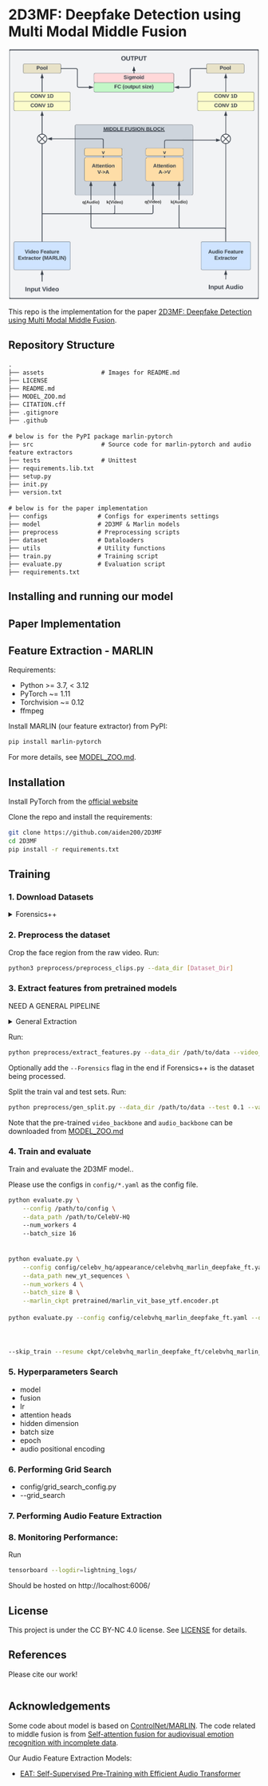 # 2D3MF: Deepfake Detection using Multi Modal Middle Fusion

<div align="center">
    <img src="assets/architecture.jpeg" width="500" height="500">
</div>

<!--<div>-->
<!--    <img src="assets/teaser.svg">-->
<!--    <p></p>-->
<!--</div>-->

<!--<div align="center">-->
<!--    <a href="https://github.com/ControlNet/MARLIN/network/members">-->
<!--        <img src="https://img.shields.io/github/forks/ControlNet/MARLIN?style=flat-square">-->
<!--    </a>-->
<!--    <a href="https://github.com/ControlNet/MARLIN/stargazers">-->
<!--        <img src="https://img.shields.io/github/stars/ControlNet/MARLIN?style=flat-square">-->
<!--    </a>-->
<!--    <a href="https://github.com/ControlNet/MARLIN/issues">-->
<!--        <img src="https://img.shields.io/github/issues/ControlNet/MARLIN?style=flat-square">-->
<!--    </a>-->
<!--    <a href="https://github.com/ControlNet/MARLIN/blob/master/LICENSE">-->
<!--        <img src="https://img.shields.io/badge/license-CC%20BY--NC%204.0-97ca00?style=flat-square">-->
<!--    </a>-->
<!--    <a href="https://arxiv.org/abs/2211.06627">-->
<!--        <img src="https://img.shields.io/badge/arXiv-2211.06627-b31b1b.svg?style=flat-square">-->
<!--    </a>-->
<!--</div>-->

<!--<div align="center">    -->
<!--    <a href="https://pypi.org/project/marlin-pytorch/">-->
<!--        <img src="https://img.shields.io/pypi/v/marlin-pytorch?style=flat-square">-->
<!--    </a>-->
<!--    <a href="https://pypi.org/project/marlin-pytorch/">-->
<!--        <img src="https://img.shields.io/pypi/dm/marlin-pytorch?style=flat-square">-->
<!--    </a>-->
<!--    <a href="https://www.python.org/"><img src="https://img.shields.io/pypi/pyversions/marlin-pytorch?style=flat-square"></a>-->
<!--    <a href="https://pytorch.org/"><img src="https://img.shields.io/badge/PyTorch-%3E%3D1.8.0-EE4C2C?style=flat-square&logo=pytorch"></a>-->
<!--</div>-->

<!--<div align="center">-->
<!--    <a href="https://github.com/ControlNet/MARLIN/actions"><img src="https://img.shields.io/github/actions/workflow/status/ControlNet/MARLIN/unittest.yaml?branch=dev&label=unittest&style=flat-square"></a>-->
<!--    <a href="https://github.com/ControlNet/MARLIN/actions"><img src="https://img.shields.io/github/actions/workflow/status/ControlNet/MARLIN/release.yaml?branch=master&label=release&style=flat-square"></a>-->
<!--    <a href="https://coveralls.io/github/ControlNet/MARLIN"><img src="https://img.shields.io/coverallsCoverage/github/ControlNet/MARLIN?style=flat-square"></a>-->
<!--</div>-->

This repo is the implementation for the paper
[2D3MF: Deepfake Detection using Multi Modal Middle Fusion](https://).

## Repository Structure

```
.
├── assets                # Images for README.md
├── LICENSE
├── README.md
├── MODEL_ZOO.md
├── CITATION.cff
├── .gitignore
├── .github

# below is for the PyPI package marlin-pytorch
├── src                   # Source code for marlin-pytorch and audio feature extractors
├── tests                 # Unittest
├── requirements.lib.txt
├── setup.py
├── init.py
├── version.txt

# below is for the paper implementation
├── configs              # Configs for experiments settings
├── model                # 2D3MF & Marlin models
├── preprocess           # Preprocessing scripts
├── dataset              # Dataloaders
├── utils                # Utility functions
├── train.py             # Training script
├── evaluate.py          # Evaluation script
├── requirements.txt

```

## Installing and running our model

## Paper Implementation

## Feature Extraction - MARLIN

Requirements:

- Python >= 3.7, < 3.12
- PyTorch ~= 1.11
- Torchvision ~= 0.12
- ffmpeg

Install MARLIN (our feature extractor) from PyPI:

```bash
pip install marlin-pytorch
```

For more details, see [MODEL_ZOO.md](MODEL_ZOO.md).

## Installation

Install PyTorch from the [official website](https://pytorch.org/get-started/locally/)

Clone the repo and install the requirements:

```bash
git clone https://github.com/aiden200/2D3MF
cd 2D3MF
pip install -r requirements.txt
```

## Training

### 1. Download Datasets

<details>
  <summary>Forensics++</summary>
We cannot offer the direct script in our repository due to their terms on using the dataset. Please follow the instructions on the [Forensics++](https://github.com/ondyari/FaceForensics?tab=readme-ov-file) page to obtain the download script.

#### Storage

```bash
- FaceForensics++
    - The original downladed source videos from youtube: 38.5GB
    - All h264 compressed videos with compression rate factor
        - raw/0: ~500GB
        - 23: ~10GB (Which we use)
```

#### Downloading the data

Please download the [Forensics++](https://github.com/ondyari/FaceForensics?tab=readme-ov-file) dataset. We used the all light compressed original & altered videos of three manipulation methods. It's the script in the Forensics++ repository that ends with: `<output path> -d all -c c23 -t videos`

The script offers two servers which can be selected by add `--server <EU or CA>`. If the `EU` server is not working for you, you can also try `EU2` which has been reported to work in some of those instances.

#### Audio download

Once the first two steps are executed, you should have a structure of

```bash
-- Parent_dir
|-- manipulated_sequences
|-- original_sequences
```

Since the Forensics++ dataset doesn't provide audio data, we need to extract the data ourselves. Please run the script in the Forensics++ repository that ends with: `<Parent_dir from last step> -d original_youtube_videos_info`

Now you should have a directory with the following structure:

```bash
-- Parent_dir
|-- manipulated_sequences
|-- original_sequences
|-- downloaded_videos_info
```

Please run the script from our repository:
`python3 preprocess/faceforensics_scripts/extract_audio.py --dir [Parent_dir]`

After this, you should have a directory with the following structure:

```bash
-- Parent_dir
|-- manipulated_sequences
|-- original_sequences
|-- downloaded_videos_info
|-- audio_clips
```

#### References

- Andreas Rössler, Davide Cozzolino, Luisa Verdoliva, Christian Riess, Justus Thies, Matthias Nießner. "FaceForensics++: Learning to Detect Manipulated Facial Images." In _International Conference on Computer Vision (ICCV)_, 2019.

</details>

### 2. Preprocess the dataset

Crop the face region from the raw video.
Run:

```bash
python3 preprocess/preprocess_clips.py --data_dir [Dataset_Dir]
```

<!-- <details>
  <summary>Forensics++</summary>

Please make sure the forensices++ dir is set up as the following from step 1.

```bash
-- Parent_dir
|-- manipulated_sequences
|-- original_sequences
|-- downloaded_videos_info
|-- audio_clips
```

Run:
```bash
python3 preprocess/faceforensics_scripts/faceforensics_preprocess.py --data_dir [Parent_dir] --test .1 --val .1
```
</details> -->

### 3. Extract features from pretrained models

NEED A GENERAL PIPELINE

<details>
  <summary>General Extraction</summary>

</details>

<!-- <details>
  <summary>Forensics++</summary>
Please make sure the forensices++ dir is set up as the following from step 1.

```bash
-- Parent_dir
|-- manipulated_sequences
|-- original_sequences
|-- downloaded_videos_info
|-- audio_clips
```

Run:

```bash
python3 preprocess/faceforensics_scripts/faceforensics_preprocess.py --data_dir [Parent_dir] --test .1 --val .1
```

</details> -->

Run:

```bash
python preprocess/extract_features.py --data_dir /path/to/data --video_backbone marlin_vit_small_ytf --audio_backbone eat
```

Optionally add the `--Forensics` flag in the end if Forensics++ is the dataset being processed.

Split the train val and test sets.
Run:

```bash
python preprocess/gen_split.py --data_dir /path/to/data --test 0.1 --val 0.1 --feat_type [AUDIO_FEATURE_EXTRACOTR]
```

Note that the pre-trained `video_backbone` and `audio_backbone` can be downloaded from [MODEL_ZOO.md](MODEL_ZOO.md)

### 4. Train and evaluate

Train and evaluate the 2D3MF model..

Please use the configs in `config/*.yaml` as the config file.

```bash
python evaluate.py \
    --config /path/to/config \
    --data_path /path/to/CelebV-HQ
    --num_workers 4
    --batch_size 16


python evaluate.py \
    --config config/celebv_hq/appearance/celebvhq_marlin_deepfake_ft.yaml \
    --data_path new_yt_sequences \
    --num_workers 4 \
    --batch_size 8 \
    --marlin_ckpt pretrained/marlin_vit_base_ytf.encoder.pt

python evaluate.py --config config/celebvhq_marlin_deepfake_ft.yaml --data_path ../2D3MF_Datasets --num_workers 4     --batch_size 256 --marlin_ckpt pretrained/marlin_vit_small_ytf.encoder.pt --epochs 300



--skip_train --resume ckpt/celebvhq_marlin_deepfake_ft/celebvhq_marlin_deepfake_ft-epoch=121-val_auc=0.587.ckpt

```

### 5. Hyperparameters Search

- model
- fusion
- lr
- attention heads
- hidden dimension
- batch size
- epoch
- audio positional encoding

### 6. Performing Grid Search

- config/grid_search_config.py
- --grid_search

### 7. Performing Audio Feature Extraction

### 8. Monitoring Performance:

Run

```bash
tensorboard --logdir=lightning_logs/
```

Should be hosted on http://localhost:6006/

</details>

## License

This project is under the CC BY-NC 4.0 license. See [LICENSE](LICENSE) for details.

## References

Please cite our work!

```bibtex

```

## Acknowledgements

Some code about model is based on [ControlNet/MARLIN](https://github.com/ControlNet/MARLIN). The code related to middle fusion
is from [Self-attention fusion for audiovisual emotion recognition with incomplete data](https://arxiv.org/abs/2201.11095).

Our Audio Feature Extraction Models:

- [EAT: Self-Supervised Pre-Training with Efficient Audio Transformer](https://github.com/cwx-worst-one/EAT)

